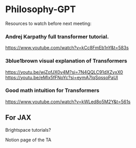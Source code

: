 # Philosophy-GPT
Resources to watch before next meeting:

### Andrej Karpathy full transformer tutorial.
https://www.youtube.com/watch?v=kCc8FmEb1nY&t=583s

### 3blue1brown visual explanation of Transformers
https://youtu.be/wjZofJX0v4M?si=7N4QQLC91dXZyxX0
https://youtu.be/eMlx5fFNoYc?si=eymA7IqSqssoPaUI

### Good math intuition for Transformers
https://www.youtube.com/watch?v=kWLed8o5M2Y&t=561s


## For JAX

Brightspace tutorials?

Notion page of the TA
